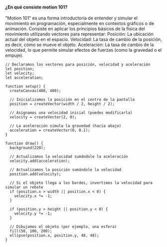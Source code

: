 #### ¿En qué consiste motion 101?

"Motion 101" es una forma introductoria de entender y simular el movimiento en programación, especialmente en contextos gráficos o de animación.
Consiste en aplicar los principios básicos de la física del movimiento utilizando vectores para representar:
Posición: La ubicación actual del objeto en el espacio.
Velocidad: La tasa de cambio de la posición, es decir, cómo se mueve el objeto.
Aceleración: La tasa de cambio de la velocidad, lo que permite simular efectos de fuerzas (como la gravedad o el empuje).

```
// Declaramos los vectores para posición, velocidad y aceleración
let position;
let velocity;
let acceleration;

function setup() {
  createCanvas(400, 400);
  
  // Inicializamos la posición en el centro de la pantalla
  position = createVector(width / 2, height / 2);
  
  // Asignamos una velocidad inicial (puedes modificarla)
  velocity = createVector(2, 0);
  
  // La aceleración simula la gravedad (hacia abajo)
  acceleration = createVector(0, 0.1);
}

function draw() {
  background(220);
  
  // Actualizamos la velocidad sumándole la aceleración
  velocity.add(acceleration);
  
  // Actualizamos la posición sumándole la velocidad
  position.add(velocity);
  
  // Si el objeto llega a los bordes, invertimos la velocidad para simular un rebote
  if (position.x > width || position.x < 0) {
    velocity.x *= -1;
  }
  
  if (position.y > height || position.y < 0) {
    velocity.y *= -1;
  }
  
  // Dibujamos el objeto (por ejemplo, una esfera)
  fill(50, 100, 200);
  ellipse(position.x, position.y, 48, 48);
}
```
